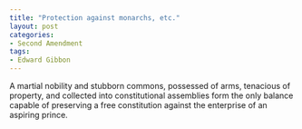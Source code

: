 ```yaml
---
title: "Protection against monarchs, etc."
layout: post
categories:
- Second Amendment
tags:
- Edward Gibbon
---
```


A martial nobility and stubborn commons, possessed of arms, tenacious of property, and collected into constitutional assemblies form the only balance capable of preserving a free constitution against the enterprise of an aspiring prince.

